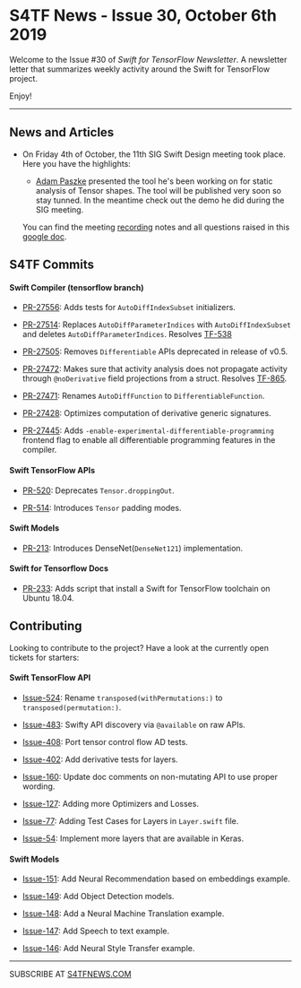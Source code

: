 
S4TF News - Issue 30, October 6th 2019
===================

Welcome to the Issue #30 of *Swift for TensorFlow Newsletter*. A newsletter letter that summarizes weekly activity around the Swift for TensorFlow project.

Enjoy!

---

## News and Articles

* On Friday 4th of October, the 11th SIG Swift Design meeting took place. Here you have the highlights:

    * [Adam Paszke](https://twitter.com/apaszke) presented the tool he's been working on for static analysis of Tensor shapes. The tool will be published very soon so stay tunned. In the meantime check out the demo he did during the SIG meeting.

    You can find the meeting [recording](https://drive.google.com/file/d/1_AnKkTJwcbz6g_hBqY0b0NqgrKxPhclI/view) notes and all questions raised in this [google doc](https://docs.google.com/document/d/1Fm56p5rV1t2Euh6WLtBFKGqI43ozC3EIjReyLk-LCLU/edit#heading=h.ybjihr2k1s4).


## S4TF Commits

#### Swift Compiler (tensorflow branch)

* [PR-27556](https://github.com/apple/swift/pull/27556): Adds tests for `AutoDiffIndexSubset` initializers. 

* [PR-27514](https://github.com/apple/swift/pull/27514): Replaces `AutoDiffParameterIndices` with `AutoDiffIndexSubset` and deletes `AutoDiffParameterIndices`. Resolves [TF-538](https://bugs.swift.org/projects/TF/issues/TF-538)

* [PR-27505](https://github.com/apple/swift/pull/27505): Removes `Differentiable` APIs deprecated in release of v0.5. 

* [PR-27472](https://github.com/apple/swift/pull/27472): Makes sure that activity analysis does not propagate activity through `@noDerivative` field projections from a struct. Resolves [TF-865](https://bugs.swift.org/browse/TF-865). 

* [PR-27471](https://github.com/apple/swift/pull/27471): Renames `AutoDiffFunction` to `DifferentiableFunction`. 

* [PR-27428](https://github.com/apple/swift/pull/27428): Optimizes computation of derivative generic signatures.

* [PR-27445](https://github.com/apple/swift/pull/27445): Adds `-enable-experimental-differentiable-programming` frontend flag to enable all differentiable programming features in the compiler.

#### Swift TensorFlow APIs

* [PR-520](https://github.com/tensorflow/swift-apis/pull/520): Deprecates `Tensor.droppingOut`.

* [PR-514](https://github.com/tensorflow/swift-apis/pull/514): Introduces `Tensor` padding modes.


#### Swift Models

* [PR-213](https://github.com/tensorflow/swift-models/pull/213): Introduces DenseNet(`DenseNet121`) implementation.

#### Swift for Tensorflow Docs

* [PR-233](https://github.com/tensorflow/swift/pull/233): Adds script that install a Swift for TensorFlow toolchain on Ubuntu 18.04.

## Contributing

Looking to contribute to the project? Have a look at the currently open tickets for starters:

#### Swift TensorFlow API

* [Issue-524](https://github.com/tensorflow/swift-apis/issues/524): Rename `transposed(withPermutations:)` to `transposed(permutation:)`.

* [Issue-483](https://github.com/tensorflow/swift-apis/issues/483): Swifty API discovery via `@available` on raw APIs.

* [Issue-408](https://github.com/tensorflow/swift-apis/issues/408): Port tensor control flow AD tests.

* [Issue-402](https://github.com/tensorflow/swift-apis/issues/402): Add derivative tests for layers.

* [Issue-160](https://github.com/tensorflow/swift-apis/issues/160): Update doc comments on non-mutating API to use proper wording.

* [Issue-127](https://github.com/tensorflow/swift-apis/issues/127): Adding more Optimizers and Losses.

* [Issue-77](https://github.com/tensorflow/swift-apis/issues/77):  Adding Test Cases for Layers in `Layer.swift` file.

* [Issue-54](https://github.com/tensorflow/swift-apis/issues/54): Implement more layers that are available in Keras.

#### Swift Models

* [Issue-151](https://github.com/tensorflow/swift-models/issues/151): Add Neural Recommendation based on embeddings example.

* [Issue-149](https://github.com/tensorflow/swift-models/issues/149): Add Object Detection models. 

* [Issue-148](https://github.com/tensorflow/swift-models/issues/148): Add a Neural Machine Translation example. 

* [Issue-147](https://github.com/tensorflow/swift-models/issues/147): Add Speech to text example.

* [Issue-146](https://github.com/tensorflow/swift-models/issues/146): Add Neural Style Transfer example.

---

SUBSCRIBE AT [S4TFNEWS.COM](https://www.s4tfnews.com/)
